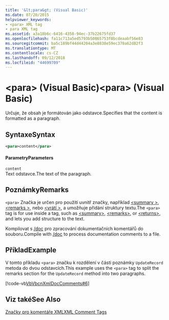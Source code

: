 ```yaml
---
title: '&lt;para&gt; (Visual Basic)'
ms.date: 07/20/2015
helpviewer_keywords:
- <para> XML tag
- para XML tag
ms.assetid: a3a18b6c-6416-4358-94ec-37b22675fd37
ms.openlocfilehash: fa11c713a5ed5793b50865753f8bcdeaabf56e83
ms.sourcegitcommit: ba5c189bf44d44204a3e8838e59ec378a62d82f3
ms.translationtype: MT
ms.contentlocale: cs-CZ
ms.lasthandoff: 09/12/2018
ms.locfileid: "44699709"
---
```

# <a name="ltparagt-visual-basic"></a><span data-ttu-id="ca7c6-102">&lt;para&gt; (Visual Basic)</span><span class="sxs-lookup"><span data-stu-id="ca7c6-102">&lt;para&gt; (Visual Basic)</span></span>
<span data-ttu-id="ca7c6-103">Určuje, že obsah je formátován jako odstavce.</span><span class="sxs-lookup"><span data-stu-id="ca7c6-103">Specifies that the content is formatted as a paragraph.</span></span>  
  
## <a name="syntax"></a><span data-ttu-id="ca7c6-104">Syntaxe</span><span class="sxs-lookup"><span data-stu-id="ca7c6-104">Syntax</span></span>  
  
```xml  
<para>content</para>  
```  
  
#### <a name="parameters"></a><span data-ttu-id="ca7c6-105">Parametry</span><span class="sxs-lookup"><span data-stu-id="ca7c6-105">Parameters</span></span>  
 `content`  
 <span data-ttu-id="ca7c6-106">Text odstavce.</span><span class="sxs-lookup"><span data-stu-id="ca7c6-106">The text of the paragraph.</span></span>  
  
## <a name="remarks"></a><span data-ttu-id="ca7c6-107">Poznámky</span><span class="sxs-lookup"><span data-stu-id="ca7c6-107">Remarks</span></span>  
 <span data-ttu-id="ca7c6-108">`<para>` Značka je určen pro použití uvnitř značky, například [ \<summary >](../../../visual-basic/language-reference/xmldoc/summary.md), [ \<remarks >](../../../visual-basic/language-reference/xmldoc/remarks.md), nebo [ \<vrátí >](../../../visual-basic/language-reference/xmldoc/returns.md), a umožňuje přidání struktury textu.</span><span class="sxs-lookup"><span data-stu-id="ca7c6-108">The `<para>` tag is for use inside a tag, such as [\<summary>](../../../visual-basic/language-reference/xmldoc/summary.md), [\<remarks>](../../../visual-basic/language-reference/xmldoc/remarks.md), or [\<returns>](../../../visual-basic/language-reference/xmldoc/returns.md), and lets you add structure to the text.</span></span>  
  
 <span data-ttu-id="ca7c6-109">Kompilovat s [/doc](../../../visual-basic/reference/command-line-compiler/doc.md) pro zpracování dokumentačních komentářů do souboru.</span><span class="sxs-lookup"><span data-stu-id="ca7c6-109">Compile with [/doc](../../../visual-basic/reference/command-line-compiler/doc.md) to process documentation comments to a file.</span></span>  
  
## <a name="example"></a><span data-ttu-id="ca7c6-110">Příklad</span><span class="sxs-lookup"><span data-stu-id="ca7c6-110">Example</span></span>  
 <span data-ttu-id="ca7c6-111">V tomto příkladu `<para>` značku k rozdělení v části poznámky `UpdateRecord` metoda do dvou odstavcích.</span><span class="sxs-lookup"><span data-stu-id="ca7c6-111">This example uses the `<para>` tag to split the remarks section for the `UpdateRecord` method into two paragraphs.</span></span>  
  
 [!code-vb[VbVbcnXmlDocComments#6](../../../visual-basic/language-reference/xmldoc/codesnippet/VisualBasic/para_1.vb)]  
  
## <a name="see-also"></a><span data-ttu-id="ca7c6-112">Viz také</span><span class="sxs-lookup"><span data-stu-id="ca7c6-112">See Also</span></span>  
 [<span data-ttu-id="ca7c6-113">Značky pro komentáře XML</span><span class="sxs-lookup"><span data-stu-id="ca7c6-113">XML Comment Tags</span></span>](../../../visual-basic/language-reference/xmldoc/index.md)
